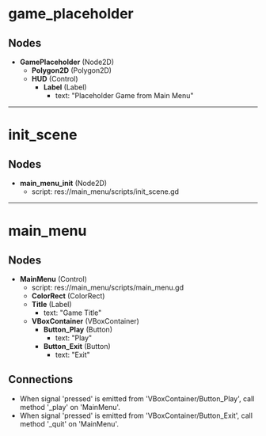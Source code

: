 # game_placeholder
## Nodes
- **GamePlaceholder** (Node2D)
  - **Polygon2D** (Polygon2D)
  - **HUD** (Control)
    - **Label** (Label)
      - text: "Placeholder Game from Main Menu"


---

# init_scene
## Nodes
- **main_menu_init** (Node2D)
  - script: res://main_menu/scripts/init_scene.gd


---

# main_menu
## Nodes
- **MainMenu** (Control)
  - script: res://main_menu/scripts/main_menu.gd
  - **ColorRect** (ColorRect)
  - **Title** (Label)
    - text: "Game Title"
  - **VBoxContainer** (VBoxContainer)
    - **Button_Play** (Button)
      - text: "Play"
    - **Button_Exit** (Button)
      - text: "Exit"

## Connections
- When signal 'pressed' is emitted from 'VBoxContainer/Button_Play', call method '_play' on 'MainMenu'.
- When signal 'pressed' is emitted from 'VBoxContainer/Button_Exit', call method '_quit' on 'MainMenu'.
